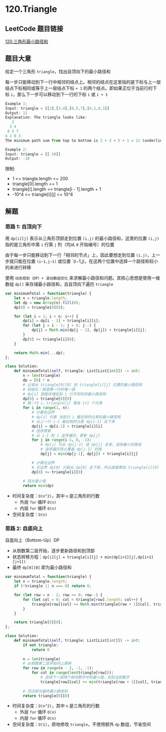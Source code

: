 # 120.Triangle

## LeetCode 题目链接

[120.三角形最小路径和](https://leetcode.cn/problems/triangle/)

## 题目大意

给定一个三角形 `triangle`，找出自顶向下的最小路径和

每一步只能移动到下一行中相邻的结点上。相邻的结点在这里指的是下标与上一层结点下标相同或等于上一层结点下标 `+ 1` 的两个结点。即如果正位于当前行的下标 `i`，那么下一步可以移动到下一行的下标 `i` 或 `i + 1`

```js
Example 1:
Input: triangle = [[2],[3,4],[6,5,7],[4,1,8,3]]
Output: 11
Explanation: The triangle looks like:
   2
  3 4
 6 5 7
4 1 8 3
The minimum path sum from top to bottom is 2 + 3 + 5 + 1 = 11 (underlined above).

Example 2:
Input: triangle = [[-10]]
Output: -10
```

限制:
- 1 <= triangle.length <= 200
- triangle[0].length == 1
- triangle[i].length == triangle[i - 1].length + 1
- -10^4 <= triangle[i][j] <= 10^4

## 解题

### 思路 1: 自顶向下

用 `dp[i][j]` 表示从三角形顶部走到位置 `(i,j)` 的最小路径和，这里的位置 `(i,j)` 指的是三角形中第 `i` 行第 `j` 列（均从 `0` 开始编号）的位置

由于每一步只能移动到下一行「相邻的节点」上，因此要想走到位置 `(i,j)`，上一步就只能在位置 `(i−1,j−1)` 或位置 `(i−1,j)，在这两个位置中选择一个路径和较小的来进行转移

使用 `动态规划（DP）+ 滚动数组优化` 来求解最小路径和问题。其核心思想是使用一维数组 `dp[]` 来存储最小路径和，且自顶向下遍历 `triangle`

```js
var minimumTotal = function(triangle) {
    let n = triangle.length;
    let dp = new Array(n).fill(0);
    dp[0] = triangle[0][0];

    for (let i = 1; i < n; i++) {
        dp[i] = dp[i - 1] + triangle[i][i];
        for (let j = i - 1; j > 0; j--) {
            dp[j] = Math.min(dp[j - 1], dp[j]) + triangle[i][j]; 
        }
        dp[0] += triangle[i][0]; 
    }

    return Math.min(...dp); 
};
```
```python
class Solution:
    def minimumTotal(self, triangle: List[List[int]]) -> int:
        n = len(triangle)
        dp = [0] * n
        # 记录从 triangle[0][0] 到 triangle[i][j] 位置的最小路径和
        # 初始化：赋值第一行的唯一值
        # dp[i] 就能存储走到 i 行不同列的最小路径和
        dp[0] = triangle[0][0]
        # 每一行 i，triangle[i] 里有 i+1 个元素
        for i in range(1, n):
            # 计算右边界
            # dp[i] 代表 当前行 i 最右侧的元素的最小路径和
            # 从上一行 i-1 最右侧的元素 dp[i-1] 走下来
            dp[i] = dp[i-1] + triangle[i][i]
            # 逆序更新
            # 从 i-1 到 1 逆序遍历，更新 dp[j]
            for j in range(i-1, 0, -1):
                # dp[j] 可从 dp[j-1] 或 dp[j] 走来，选择最小的路径
                # 逆序遍历防止覆盖 dp[j-1] 的值
                dp[j] = min(dp[j-1], dp[j]) + triangle[i][j]

            # 计算左边界
            # 左边界 dp[0] 只能从 dp[0] 走下来，所以直接累加 triangle[i][0]
            dp[0] += triangle[i][0]
        
        # 找出最小值
        return min(dp)
```

- 时间复杂度：`O(n^2)`，其中 `n` 是三角形的行数
  - 外层 `for` 循环 `O(n)`
  - 内层 `for` 循环 `O(n)`
- 空间复杂度：`O(n)`

### 思路 2: 自底向上

自底向上（Bottom-Up）DP
- 从倒数第二层开始，逐步更新路径和到顶部
- 状态转移方程：`dp[i][j] = triangle[i][j] + min(dp[i+1][j],dp[i+1][j+1])`
- 最终 `dp[0][0]` 即为最小路径和

```js
var minimumTotal = function(triangle) {
    let n = triangle.length;
    if (!triangle || n === 0) return 0;

    for (let row = n - 2; row >= 0; row--) {
        for (let col = 0; col < triangle[row].length; col++) {
            triangle[row][col] += Math.min(triangle[row + 1][col], triangle[row + 1][col + 1]);
        }
    }

    return triangle[0][0];
};
```
```python
class Solution:
    def minimumTotal(self, triangle: List[List[int]]) -> int:
        if not triangle:
            return 0
        
        n = len(triangle)
        # 从倒数第二层开始向上更新
        for row in range(n - 2, -1, -1):
            for col in range(len(triangle[row])):
                # 选择下一层两个相邻数字中的最小值，加到当前数字
                triangle[row][col] += min(triangle[row + 1][col], triangle[row + 1][col + 1])
        
        # 顶点即为最终最小路径和
        return triangle[0][0]
```

- 时间复杂度：`O(n^2)`，其中 `n` 是三角形的行数
  - 外层 `for` 循环 `O(n)`
  - 内层 `for` 循环 `O(n)`
- 空间复杂度：`O(1)`，原地修改 `triangle`，不使用额外 `dp` 数组，节省空间